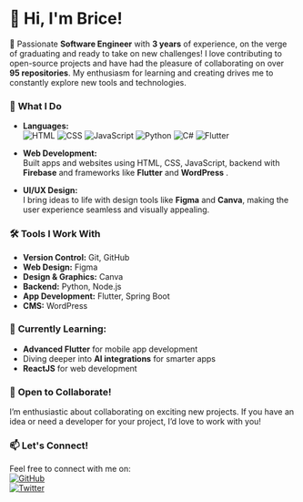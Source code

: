 # 👋 Hi, I'm Brice!

🚀 Passionate **Software Engineer** with **3 years** of experience, on the verge of graduating and ready to take on new challenges! I love contributing to open-source projects and have had the pleasure of collaborating on over **95 repositories**. My enthusiasm for learning and creating drives me to constantly explore new tools and technologies.

### 🌟 **What I Do**

- **Languages:**  
  ![HTML](https://img.shields.io/badge/-HTML-orange?style=flat-square&logo=html5&logoColor=white)
  ![CSS](https://img.shields.io/badge/-CSS-blue?style=flat-square&logo=css3&logoColor=white)
  ![JavaScript](https://img.shields.io/badge/-JavaScript-yellow?style=flat-square&logo=javascript&logoColor=white)
  ![Python](https://img.shields.io/badge/-Python-blue?style=flat-square&logo=python&logoColor=white)
  ![C#](https://img.shields.io/badge/-C%23-green?style=flat-square&logo=csharp&logoColor=white)
  ![Flutter](https://img.shields.io/badge/-Flutter-blue?style=flat-square&logo=flutter&logoColor=white)

- **Web Development:**  
  Built apps and websites using HTML, CSS, JavaScript, backend with **Firebase** and frameworks like **Flutter** and **WordPress** .


- **UI/UX Design:**  
  I bring ideas to life with design tools like **Figma** and **Canva**, making the user experience seamless and visually appealing.

### 🛠 **Tools I Work With**
- **Version Control:** Git, GitHub
- **Web Design:** Figma
- **Design & Graphics:** Canva
- **Backend:** Python, Node.js
- **App Development:** Flutter, Spring Boot
- **CMS:** WordPress

### 🎯 **Currently Learning:**
- **Advanced Flutter** for mobile app development
- Diving deeper into **AI integrations** for smarter apps
- **ReactJS** for web development

### 🌱 **Open to Collaborate!**
I’m enthusiastic about collaborating on exciting new projects. If you have an idea or need a developer for your project, I’d love to work with you!


### 📫 **Let's Connect!**
Feel free to connect with me on:  
[![GitHub](https://img.shields.io/badge/-GitHub-black?style=flat-square&logo=github&logoColor=white)](https://github.com/irumvabric)  
[![Twitter](https://img.shields.io/badge/-Twitter-1da1f2?style=flat-square&logo=twitter&logoColor=white)](https://twitter.com/irumvabric)

